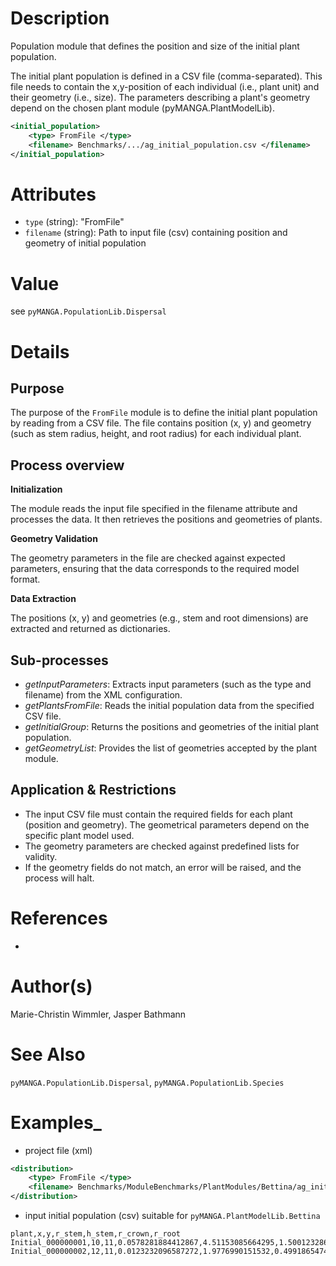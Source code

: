 # Description

Population module that defines the position and size of the initial plant population.

The initial plant population is defined in a CSV file (comma-separated). This file needs to contain the x,y-position of each individual (i.e., plant unit) and their geometry (i.e., size). The parameters describing a plant's geometry depend on the chosen plant module (pyMANGA.PlantModelLib).

```xml
<initial_population>
    <type> FromFile </type>
    <filename> Benchmarks/.../ag_initial_population.csv </filename>
</initial_population>
```

# Attributes

- ``type`` (string): "FromFile"
- ``filename`` (string): Path to input file (csv) containing position and geometry of initial population

# Value

see ``pyMANGA.PopulationLib.Dispersal``

# Details
## Purpose

The purpose of the ``FromFile`` module is to define the initial plant population by reading from a CSV file. 
The file contains position (x, y) and geometry (such as stem radius, height, and root radius) for each individual plant. 

## Process overview

**Initialization**

The module reads the input file specified in the filename attribute and processes the data.
It then retrieves the positions and geometries of plants.

**Geometry Validation**

The geometry parameters in the file are checked against expected parameters, ensuring that the data corresponds to the required model format.

**Data Extraction**

The positions (x, y) and geometries (e.g., stem and root dimensions) are extracted and returned as dictionaries.

## Sub-processes

- *getInputParameters*: Extracts input parameters (such as the type and filename) from the XML configuration.
- *getPlantsFromFile*: Reads the initial population data from the specified CSV file.
- *getInitialGroup*: Returns the positions and geometries of the initial plant population.
- *getGeometryList*: Provides the list of geometries accepted by the plant module.

## Application & Restrictions

- The input CSV file must contain the required fields for each plant (position and geometry). The geometrical parameters depend on the specific plant model used.
- The geometry parameters are checked against predefined lists for validity.
- If the geometry fields do not match, an error will be raised, and the process will halt.

# References

-

# Author(s)

Marie-Christin Wimmler, Jasper Bathmann


# See Also

``pyMANGA.PopulationLib.Dispersal``,
``pyMANGA.PopulationLib.Species``


# Examples_

- project file (xml)
````xml
<distribution>
    <type> FromFile </type>
    <filename> Benchmarks/ModuleBenchmarks/PlantModules/Bettina/ag_initial_population.csv </filename>
</distribution>
````

- input initial population (csv) suitable for `pyMANGA.PlantModelLib.Bettina`
````csv    
plant,x,y,r_stem,h_stem,r_crown,r_root
Initial_000000001,10,11,0.0578281884412867,4.51153085664295,1.50012328699222,0.926942149712091
Initial_000000002,12,11,0.0123232096587272,1.9776990151532,0.499186547499313,0.308854210975212
````
